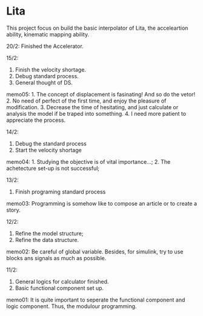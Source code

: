 # Lita
This project focus on build the basic interpolator of Lita, the acceleartion ability, kinematic mapping ability.

20/2:
Finished the Accelerator.

15/2: 
1. Finish the velocity shortage.
2. Debug standard process.
3. General thought of DS.

memo05: 1. The concept of displacement is fasinating! And so do the vetor!
        2. No need of perfect of the first time, and enjoy the pleasure of modification.
        3. Decrease the time of hesitating, and just calculate or analysis the model if be traped into something.
        4. I need more patient to appreciate the process.

14/2:
1. Debug the standard process
2. Start the velocity shortage

memo04: 1. Studying the objective is of vital importance...;
        2. The achetecture set-up is not successful;

13/2:
1. Finish programing standard process

memo03: Programming is somehow like to compose an article or to create a story.

12/2:
1. Refine the model structure;
2. Refine the data structure.

memo02: Be careful of global variable. Besides, for simulink, try to use blocks ans signals as much as possible.

11/2:
1. General logics for calculator finished.
2. Basic functional component set up.

memo01: It is quite important to seperate the functional component and logic component. Thus, the modulour programming.